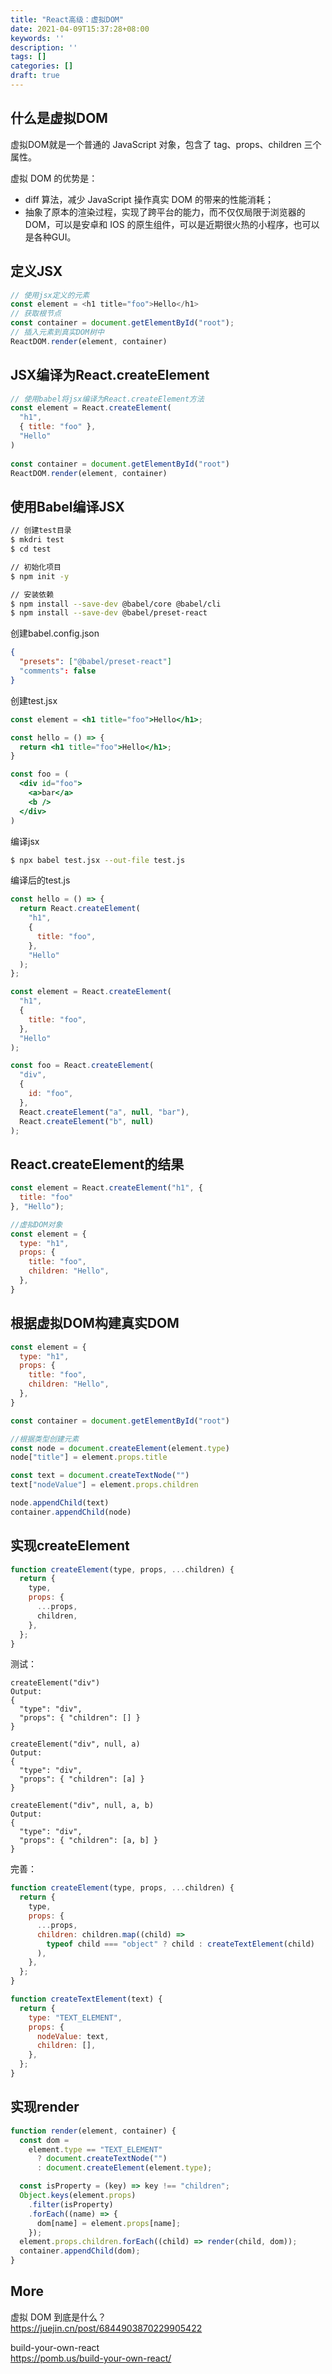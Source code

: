 ```yaml
---
title: "React高级：虚拟DOM"
date: 2021-04-09T15:37:28+08:00
keywords: ''
description: ''
tags: []
categories: []
draft: true
---
```


## 什么是虚拟DOM

虚拟DOM就是一个普通的 JavaScript 对象，包含了 tag、props、children 三个属性。

虚拟 DOM 的优势是：

- diff 算法，减少 JavaScript 操作真实 DOM 的带来的性能消耗；
- 抽象了原本的渲染过程，实现了跨平台的能力，而不仅仅局限于浏览器的 DOM，可以是安卓和 IOS 的原生组件，可以是近期很火热的小程序，也可以是各种GUI。

## 定义JSX

```javascript
// 使用jsx定义的元素
const element = <h1 title="foo">Hello</h1>
// 获取根节点
const container = document.getElementById("root");
// 插入元素到真实DOM树中
ReactDOM.render(element, container)
```

## JSX编译为React.createElement

```javascript
// 使用babel将jsx编译为React.createElement方法
const element = React.createElement(
  "h1",
  { title: "foo" },
  "Hello"
)
​
const container = document.getElementById("root")
ReactDOM.render(element, container)
```

## 使用Babel编译JSX

```bash
// 创建test目录
$ mkdri test 
$ cd test 

// 初始化项目
$ npm init -y

// 安装依赖
$ npm install --save-dev @babel/core @babel/cli
$ npm install --save-dev @babel/preset-react
```

创建babel.config.json
```json
{
  "presets": ["@babel/preset-react"]
  "comments": false
}
```

创建test.jsx
```jsx
const element = <h1 title="foo">Hello</h1>;

const hello = () => {
  return <h1 title="foo">Hello</h1>;
}

const foo = (
  <div id="foo">
    <a>bar</a>
    <b />
  </div>
)
```

编译jsx
```bash
$ npx babel test.jsx --out-file test.js
```

编译后的test.js
```javascript
const hello = () => {
  return React.createElement(
    "h1",
    {
      title: "foo",
    },
    "Hello"
  );
};

const element = React.createElement(
  "h1",
  {
    title: "foo",
  },
  "Hello"
);

const foo = React.createElement(
  "div",
  {
    id: "foo",
  },
  React.createElement("a", null, "bar"),
  React.createElement("b", null)
);
```

## React.createElement的结果

```javascript
const element = React.createElement("h1", {
  title: "foo"
}, "Hello");

//虚拟DOM对象 
const element = {
  type: "h1",
  props: {
    title: "foo",
    children: "Hello",
  },
}
```

## 根据虚拟DOM构建真实DOM

```javascript
const element = {
  type: "h1",
  props: {
    title: "foo",
    children: "Hello",
  },
}

const container = document.getElementById("root")

//根据类型创建元素
const node = document.createElement(element.type)
node["title"] = element.props.title

const text = document.createTextNode("")
text["nodeValue"] = element.props.children

node.appendChild(text)
container.appendChild(node)
```

## 实现createElement 

```javascript
function createElement(type, props, ...children) {
  return {
    type,
    props: {
      ...props,
      children,
    },
  };
}
```

测试：
```
createElement("div")
Output:
{
  "type": "div",
  "props": { "children": [] }
}

createElement("div", null, a)
Output:
{
  "type": "div",
  "props": { "children": [a] }
}

createElement("div", null, a, b)
Output:
{
  "type": "div",
  "props": { "children": [a, b] }
}
```

完善：
```javascript
function createElement(type, props, ...children) {
  return {
    type,
    props: {
      ...props,
      children: children.map((child) =>
        typeof child === "object" ? child : createTextElement(child)
      ),
    },
  };
}

function createTextElement(text) {
  return {
    type: "TEXT_ELEMENT",
    props: {
      nodeValue: text,
      children: [],
    },
  };
}
```

## 实现render 

```javascript
function render(element, container) {
  const dom =
    element.type == "TEXT_ELEMENT"
      ? document.createTextNode("")
      : document.createElement(element.type);

  const isProperty = (key) => key !== "children";
  Object.keys(element.props)
    .filter(isProperty)
    .forEach((name) => {
      dom[name] = element.props[name];
    });
  element.props.children.forEach((child) => render(child, dom));
  container.appendChild(dom);
}
```

## More  

虚拟 DOM 到底是什么？  
https://juejin.cn/post/6844903870229905422   

build-your-own-react   
https://pomb.us/build-your-own-react/

